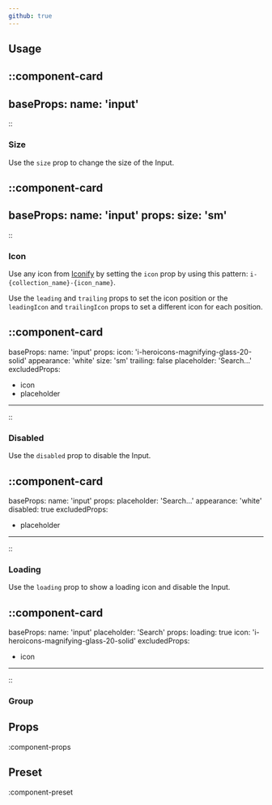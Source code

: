 ```yaml
---
github: true
---
```


## Usage

::component-card
---
baseProps:
  name: 'input'
---
::

### Size

Use the `size` prop to change the size of the Input.

::component-card
---
baseProps:
  name: 'input'
props:
  size: 'sm'
---
::

### Icon

Use any icon from [Iconify](https://icones.js.org) by setting the `icon` prop by using this pattern: `i-{collection_name}-{icon_name}`.

Use the `leading` and `trailing` props to set the icon position or the `leadingIcon` and `trailingIcon` props to set a different icon for each position.

::component-card
---
baseProps:
  name: 'input'
props:
  icon: 'i-heroicons-magnifying-glass-20-solid'
  appearance: 'white'
  size: 'sm'
  trailing: false
  placeholder: 'Search...'
excludedProps:
  - icon
  - placeholder
---
::

### Disabled

Use the `disabled` prop to disable the Input.

::component-card
---
baseProps:
  name: 'input'
props:
  placeholder: 'Search...'
  appearance: 'white'
  disabled: true
excludedProps:
  - placeholder
---
::

### Loading

Use the `loading` prop to show a loading icon and disable the Input.

::component-card
---
baseProps:
  name: 'input'
  placeholder: 'Search'
props:
  loading: true
  icon: 'i-heroicons-magnifying-glass-20-solid'
excludedProps:
  - icon
---
::

### Group

## Props

:component-props

## Preset

:component-preset
